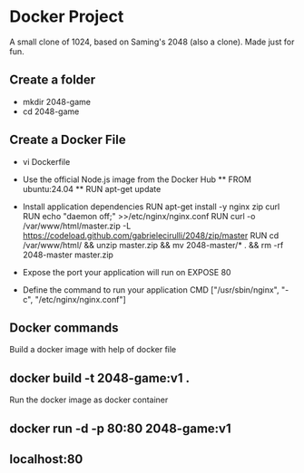 #  Docker Project #

A small clone of 1024, based on Saming's 2048 (also a clone).
Made just for fun.


## Create a folder 
 * mkdir 2048-game
 * cd 2048-game 

## Create a Docker File 
* vi Dockerfile

* Use the official Node.js image from the Docker Hub
** FROM ubuntu:24.04
** RUN apt-get update
* Install application dependencies
RUN apt-get install -y nginx zip curl
RUN echo "daemon off;" >>/etc/nginx/nginx.conf
RUN curl -o /var/www/html/master.zip -L https://codeload.github.com/gabrielecirulli/2048/zip/master 
RUN cd /var/www/html/ && unzip master.zip && mv 2048-master/* . && rm -rf 2048-master master.zip
* Expose the port your application will run on
EXPOSE 80
* Define the command to run your application
CMD ["/usr/sbin/nginx", "-c", "/etc/nginx/nginx.conf"]

## Docker commands

Build a docker image with help of docker file 

## docker build -t 2048-game:v1 . 

Run the docker image as docker container
## docker run -d -p 80:80 2048-game:v1

## localhost:80